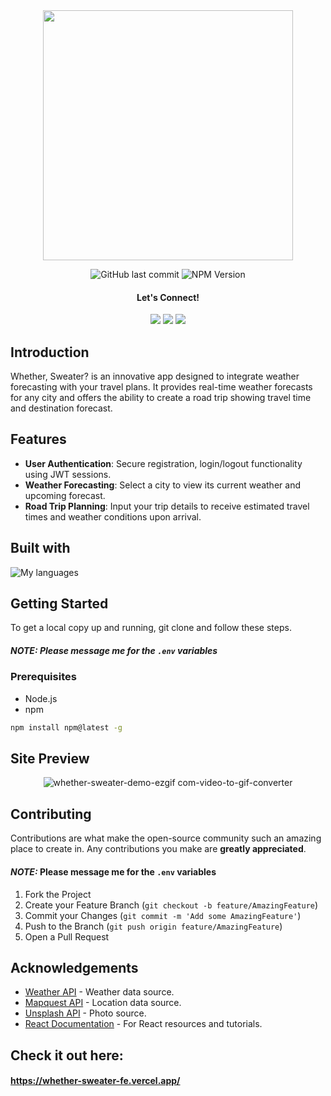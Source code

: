 <div align='center'>
  <img src="https://github.com/DavisWeimer/whether-sweater-fe/assets/128326999/be371417-729a-4f97-a5ba-72a6e43a0344" style="width: 400px" />

  ![GitHub last commit](https://img.shields.io/github/last-commit/DavisWeimer/whether-sweater-fe?style=plastic)
  ![NPM Version](https://img.shields.io/npm/v/react?style=plastic)

  #### Let's Connect!
  <a target="_blank" href="https://www.linkedin.com/in/davis-weimer/" rel="noopener noreferrer"><img src="https://img.shields.io/badge/-LinkedIn-303030?style=for-the-badge&logo=Linkedin&logoColor=00C6BA"></img></a>
  <a target="_blank" href="mailto:davisweimer@gmail.com" rel="noopener noreferrer"><img src="https://img.shields.io/badge/-Gmail-303030?style=for-the-badge&logo=Gmail&logoColor=00C6BA"></img></a>
  <a target="_blank" href="https://www.dw-portfolio.com/" rel="noopener noreferrer"><img src="https://img.shields.io/badge/-Portfolio-303030?style=for-the-badge&logo=Vercel&logoColor=00C6BA"></img></a>
  </div>

</div>

## Introduction
Whether, Sweater? is an innovative app designed to integrate weather forecasting with your travel plans. It provides real-time weather forecasts for any city and offers the ability to create a road trip showing travel time and destination forecast.

## Features
- **User Authentication**: Secure registration, login/logout functionality using JWT sessions.
- **Weather Forecasting**: Select a city to view its current weather and upcoming forecast.
- **Road Trip Planning**: Input your trip details to receive estimated travel times and weather conditions upon arrival.

## Built with<br>
<img src="https://skillicons.dev/icons?i=react,nodejs,vite,tailwind,vscode,vercel,figma" alt="My languages"/>

## Getting Started
To get a local copy up and running, git clone and follow these steps.
##### *NOTE:* Please message me for the `.env` variables

### Prerequisites
- Node.js
- npm
```bash
npm install npm@latest -g
```

Site Preview
-------------
<div align='center'>
  
  ![whether-sweater-demo-ezgif com-video-to-gif-converter](https://github.com/DavisWeimer/whether-sweater-fe/assets/128326999/0b9b7f27-996d-4e60-9dad-50771aed0195)

</div>  

## Contributing
Contributions are what make the open-source community such an amazing place to create in. Any contributions you make are **greatly appreciated**.
#### *NOTE:* Please message me for the `.env` variables

1. Fork the Project
2. Create your Feature Branch (`git checkout -b feature/AmazingFeature`)
3. Commit your Changes (`git commit -m 'Add some AmazingFeature'`)
4. Push to the Branch (`git push origin feature/AmazingFeature`)
5. Open a Pull Request

## Acknowledgements
- [Weather API](https://www.weatherapi.com/) - Weather data source.
- [Mapquest API](https://developer.mapquest.com/) - Location data source.
- [Unsplash API](https://unsplash.com/) - Photo source.
- [React Documentation](https://reactjs.org/) - For React resources and tutorials.


Check it out here:
-------------
#### https://whether-sweater-fe.vercel.app/
